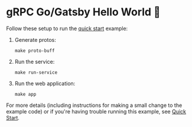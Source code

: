 # gRPC Go/Gatsby Hello World 👋

Follow these setup to run the [quick start][] example:

 1. Generate protos:

    ```console
    make proto-buff
    ```

 2. Run the service:

    ```console
    make run-service
    ```

 3. Run the web application:

    ```console
    make app
    ```

For more details (including instructions for making a small change to the
example code) or if you're having trouble running this example, see [Quick
Start][].

[quick start]: https://grpc.io/docs/languages/go/quickstart

